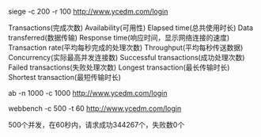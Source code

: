 
siege -c 200 -r 100 http://www.ycedm.com/login

Transactions(完成次数)
Availability(可用性)
Elapsed time(总共使用时长)
Data transferred(数据传输)
Response time(响应时间，显示网络连接的速度)
Transaction rate(平均每秒完成的处理次数)
Throughput(平均每秒传送数据)
Concurrency(实际最高并发连接数)
Successful transactions(成功处理次数)
Failed transactions(失败处理次数)
Longest transaction(最长传输时长)
Shortest transaction(最短传输时长)



ab -n 1000 -c 1000 http://www.ycedm.com/login


webbench -c 500 -t 60 http://www.ycedm.com/login

500个并发，在60秒内，请求成功344267个，失败数0个

